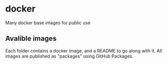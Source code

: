 # docker
Many docker base images for public use

## Avalible images

Each folder contains a docker image, and a README to go along with it. All images are published as "packages" using GitHub Packages.
